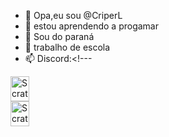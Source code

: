 - 👋 Opa,eu sou @CriperL
- 👀 estou aprendendo a progamar
- 🌱 Sou do paraná 
- 💞️ trabalho de escola    
- 📫 Discord:<!---

<div>
<img aling="center" alt="Scratch" height="40" width="30" src="https://img.shields.io/badge/Scratch-4D97FF?style=for-the-badge&logo=Scratch&logoColor=white">

<div>
<img aling="center" alt="Scratch" height="40" width="30!https://img.shields.io/badge/JavaScript-323330?style=for-the
12
-badge&logo=javascript&logoColor=F7DF1E>
13
" src="https://img.shields.io/badge/JavaScript-323330?style=for-the-badge&logo=javascript&logoColor=F7DF1E">

